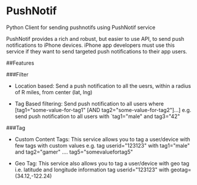 PushNotif
=========

Python Client for sending pushnotifs using PushNotif service

PushNotif provides a rich and robust, but easier to use API, to send push notifications to iPhone devices. iPhone app developers must use this service if they want to send targeted push notifications to their app users.

##Features

###Filter
* Location based: Send a push notification to all the uesrs, within a radius of R miles, from center (lat, lng)

* Tag Based filtering: Send push notification to all users where [tag1="some-value-for-tag1" [AND tag2="some-value-for-tag2"]...] 
e.g. send push notification to all users with `tag1="male" and tag3="42"


###Tag
* Custom Content Tags: This service allows you to tag a user/device with few tags with custom values e.g. tag userid="123123" with tag1="male" and tag2="gamer" .... tag5="somevaluefortag5" 

* Geo Tag: This service also allows you to tag a user/device with geo tag i.e. latitude and longitude information tag userid="123123" with geotag=(34.12,-122.24)
